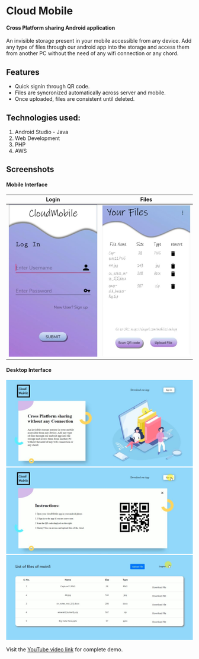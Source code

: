 # Cloud Mobile 

#### Cross Platform sharing Android application

An invisible storage present in your mobile accessible from any device. Add any type of files through our android app into the storage and access them from another PC without the need of any wifi connection or any chord.

## Features
* Quick signin through QR code.
* Files are syncronized automatically across server and mobile.
* Once uploaded, files are consistent until deleted.

## Technologies used: 
1. Android Studio - Java
2. Web Development
3. PHP
4. AWS

## Screenshots

#### Mobile Interface

| Login | Files |
|---------------|---------------|
|<img src="/assets/images/mob1.JPG" title="Mobile Interface" width="300">|<img src="/assets/images/mob2.JPG" title="Mobile Interface" width="300">|

#### Desktop Interface

<img src="/assets/images/desktop1.JPG" title="Desktop Interface" >
<img src="/assets/images/desktop2.JPG" title="Desktop Interface" >
<img src="/assets/images/desktop3.JPG" title="Desktop Interface" >

Visit the [YouTube video link](https://www.youtube.com/watch?v=mGtC-vKEnB0) for complete demo.

